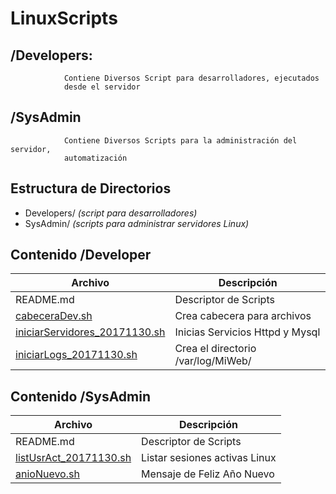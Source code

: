 # LinuxScripts

## /Developers:
                Contiene Diversos Script para desarrolladores, ejecutados
                desde el servidor


## /SysAdmin
                Contiene Diversos Scripts para la administración del servidor,
                automatización


## Estructura de Directorios


* Developers/ *(script para desarrolladores)*
* SysAdmin/	  *(scripts para administrar servidores Linux)*



## Contenido /Developer

| Archivo | Descripción |
| ---- | ---- |
| README.md | Descriptor de Scripts |
| [cabeceraDev.sh](https://github.com/ibrito/LinuxScripts/tree/master/Developers#cabeceradevsh) | Crea cabecera para archivos |
| [iniciarServidores_20171130.sh](https://github.com/ibrito/LinuxScripts/tree/master/Developers#iniciarservidores_20171130sh) | Inicias Servicios Httpd y Mysql |
| [iniciarLogs_20171130.sh](https://github.com/ibrito/LinuxScripts/tree/master/Developers#iniciarlogs_20171130sh) | Crea el directorio /var/log/MiWeb/ |


## Contenido /SysAdmin

| Archivo | Descripción |
| ---- | ---- |
| README.md | Descriptor de Scripts |
| [listUsrAct_20171130.sh](https://github.com/ibrito/LinuxScripts/tree/master/SysAdmin#listusract_20171130sh) | Listar sesiones activas Linux |
| [anioNuevo.sh](https://github.com/ibrito/LinuxScripts/tree/master/SysAdmin#anionuevosh) | Mensaje de Feliz Año Nuevo |
